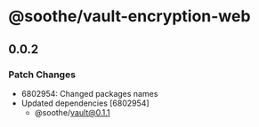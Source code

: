 # @soothe/vault-encryption-web

## 0.0.2

### Patch Changes

- 6802954: Changed packages names
- Updated dependencies [6802954]
  - @soothe/vault@0.1.1
